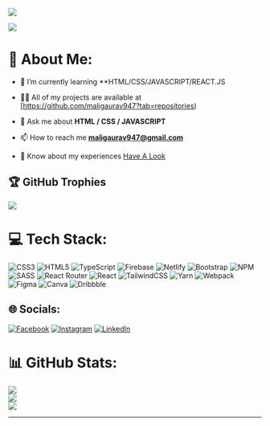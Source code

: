 [![](https://visitcount.itsvg.in/api?id=maligaurav947&icon=5&color=12)](https://visitcount.itsvg.in)

<img src="https://assets-global.website-files.com/5f15530648874c5f977e91c2/637ef1f502c0f83324cbf1ad_ABM%20College%20Web%20developer%20main.jpg" />

# 💫 About Me:


- 🌱 I’m currently learning **HTML/CSS/JAVASCRIPT/REACT.JS

- 👨‍💻 All of my projects are available at [https://github.com/maligaurav947?tab=repositories)

- 💬 Ask me about **HTML / CSS / JAVASCRIPT**

- 📫 How to reach me **maligaurav947@gmail.com**

- 📄 Know about my experiences <a href="https://drive.google.com/file/d/1w0wgVdyWsUJPVOTsSuoG3KC9HuksGUrL/view?usp=sharing" target="_blank">Have A Look</a>

## 🏆 GitHub Trophies
![](https://github-profile-trophy.vercel.app/?username=maligaurav947&theme=dracula&no-frame=false&no-bg=true&margin-w=4)

# 💻 Tech Stack:
![CSS3](https://img.shields.io/badge/css3-%231572B6.svg?style=flat-square&logo=css3&logoColor=white) ![HTML5](https://img.shields.io/badge/html5-%23E34F26.svg?style=flat-square&logo=html5&logoColor=white) ![TypeScript](https://img.shields.io/badge/typescript-%23007ACC.svg?style=flat-square&logo=typescript&logoColor=white) ![Firebase](https://img.shields.io/badge/firebase-%23039BE5.svg?style=flat-square&logo=firebase) ![Netlify](https://img.shields.io/badge/netlify-%23000000.svg?style=flat-square&logo=netlify&logoColor=#00C7B7) ![Bootstrap](https://img.shields.io/badge/bootstrap-%23563D7C.svg?style=flat-square&logo=bootstrap&logoColor=white) ![NPM](https://img.shields.io/badge/NPM-%23000000.svg?style=flat-square&logo=npm&logoColor=white) ![SASS](https://img.shields.io/badge/SASS-hotpink.svg?style=flat-square&logo=SASS&logoColor=white) ![React Router](https://img.shields.io/badge/React_Router-CA4245?style=flat-square&logo=react-router&logoColor=white) ![React](https://img.shields.io/badge/react-%2320232a.svg?style=flat-square&logo=react&logoColor=%2361DAFB) ![TailwindCSS](https://img.shields.io/badge/tailwindcss-%2338B2AC.svg?style=flat-square&logo=tailwind-css&logoColor=white) ![Yarn](https://img.shields.io/badge/yarn-%232C8EBB.svg?style=flat-square&logo=yarn&logoColor=white) ![Webpack](https://img.shields.io/badge/webpack-%238DD6F9.svg?style=flat-square&logo=webpack&logoColor=black) 	![Figma](https://img.shields.io/badge/figma-%23F24E1E.svg?style=flat-square&logo=figma&logoColor=white) ![Canva](https://img.shields.io/badge/Canva-%2300C4CC.svg?style=flat-square&logo=Canva&logoColor=white) ![Dribbble](https://img.shields.io/badge/Dribbble-EA4C89?style=flat-square&logo=dribbble&logoColor=white)

## 🌐 Socials:
[![Facebook](https://img.shields.io/badge/Facebook-%231877F2.svg?logo=Facebook&logoColor=white)](https://facebook.com/MaliGaurav) [![Instagram](https://img.shields.io/badge/Instagram-%23E4405F.svg?logo=Instagram&logoColor=white)](https://instagram.com/aka_gabbar_) [![LinkedIn](https://img.shields.io/badge/LinkedIn-%230077B5.svg?logo=linkedin&logoColor=white)](https://linkedin.com/in/gaurav-mali-669869214) 

# 📊 GitHub Stats:
![](https://github-readme-stats.vercel.app/api?username=maligaurav947&theme=radical&hide_border=false&include_all_commits=true&count_private=true)<br/>
![](https://github-readme-streak-stats.herokuapp.com/?user=maligaurav947&theme=radical&hide_border=false)<br/>
![](https://github-readme-stats.vercel.app/api/top-langs/?username=maligaurav947&theme=radical&hide_border=false&include_all_commits=true&count_private=true&layout=compact)



---


<!-- Proudly created with GPRM ( https://gprm.itsvg.in ) -->
